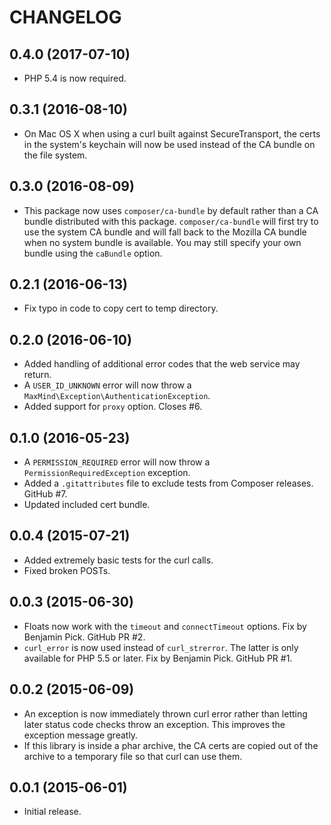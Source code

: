 CHANGELOG
=========

0.4.0 (2017-07-10)
------------------

* PHP 5.4 is now required.

0.3.1 (2016-08-10)
------------------

* On Mac OS X when using a curl built against SecureTransport, the certs
  in the system's keychain will now be used instead of the CA bundle on
  the file system.

0.3.0 (2016-08-09)
------------------

* This package now uses `composer/ca-bundle` by default rather than a CA
  bundle distributed with this package. `composer/ca-bundle` will first try
  to use the system CA bundle and will fall back to the Mozilla CA bundle
  when no system bundle is available. You may still specify your own bundle
  using the `caBundle` option.

0.2.1 (2016-06-13)
------------------

* Fix typo in code to copy cert to temp directory.

0.2.0 (2016-06-10)
------------------

* Added handling of additional error codes that the web service may return.
* A `USER_ID_UNKNOWN` error will now throw a
  `MaxMind\Exception\AuthenticationException`.
* Added support for `proxy` option. Closes #6.

0.1.0 (2016-05-23)
------------------

* A `PERMISSION_REQUIRED` error will now throw a `PermissionRequiredException`
  exception.
* Added a `.gitattributes` file to exclude tests from Composer releases.
  GitHub #7.
* Updated included cert bundle.

0.0.4 (2015-07-21)
------------------

* Added extremely basic tests for the curl calls.
* Fixed broken POSTs.

0.0.3 (2015-06-30)
------------------

* Floats now work with the `timeout` and `connectTimeout` options. Fix by
  Benjamin Pick. GitHub PR #2.
* `curl_error` is now used instead of `curl_strerror`. The latter is only
  available for PHP 5.5 or later. Fix by Benjamin Pick. GitHub PR #1.


0.0.2 (2015-06-09)
------------------

* An exception is now immediately thrown curl error rather than letting later
  status code checks throw an exception. This improves the exception message
  greatly.
* If this library is inside a phar archive, the CA certs are copied out of the
  archive to a temporary file so that curl can use them.

0.0.1 (2015-06-01)
------------------

* Initial release.
